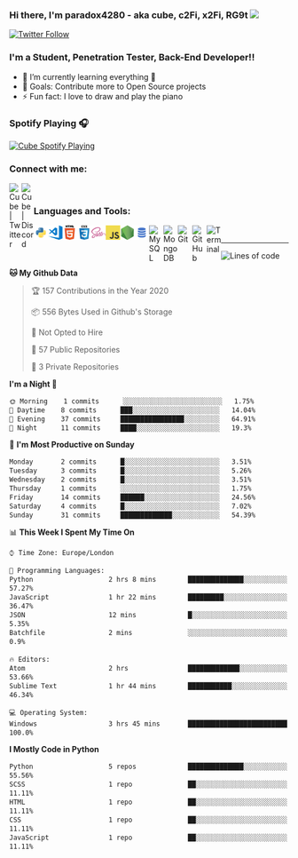 ### Hi there, I'm paradox4280 - aka cube, c2Fi, x2Fi, RG9t <img src="https://media.giphy.com/media/VgCDAzcKvsR6OM0uWg/giphy.gif" width="50">

[![Twitter Follow](https://img.shields.io/twitter/follow/paradox4280?color=1DA1F2&logo=twitter&style=for-the-badge)](https://twitter.com/@paradox4280)

### I'm a Student, Penetration Tester, Back-End Developer!!

- 🌱 I’m currently learning everything 🤣
- 🥅 Goals: Contribute more to Open Source projects
- ⚡ Fun fact: I love to draw and play the piano

### Spotify Playing 🎧

[<img src="https://now-player-paradox.vercel.app/api/spotify" alt="Cube Spotify Playing" width="350"/>](https://open.spotify.com/user/55acja3wsloayaw0l7m56doyu)

### Connect with me:

[<img align="left" alt="Cube | Twitter" width="22px" src="https://www.dignitydreams.com/wp-content/uploads/2017/08/twitter-icon-basic-round-social-iconset-s-icons-0.png" />][twitter]
[<img align="left" alt="Cube | Discord" width="22px" src="https://image.winudf.com/v2/image1/Y29tLmRpc2NvcmRfaWNvbl8xNTU0MDY5NjU3XzAyMQ/icon.png?w=170&fakeurl=1" />][discord]

<br />

### Languages and Tools:

<img align="left" alt="Python" width="26px" src="https://raw.githubusercontent.com/github/explore/80688e429a7d4ef2fca1e82350fe8e3517d3494d/topics/python/python.png" />
<img align="left" alt="Visual Studio Code" width="26px" src="https://raw.githubusercontent.com/github/explore/80688e429a7d4ef2fca1e82350fe8e3517d3494d/topics/visual-studio-code/visual-studio-code.png" />
<img align="left" alt="HTML5" width="26px" src="https://raw.githubusercontent.com/github/explore/80688e429a7d4ef2fca1e82350fe8e3517d3494d/topics/html/html.png" />
<img align="left" alt="CSS3" width="26px" src="https://raw.githubusercontent.com/github/explore/80688e429a7d4ef2fca1e82350fe8e3517d3494d/topics/css/css.png" />
<img align="left" alt="Sass" width="26px" src="https://raw.githubusercontent.com/github/explore/80688e429a7d4ef2fca1e82350fe8e3517d3494d/topics/sass/sass.png" />
<img align="left" alt="JavaScript" width="26px" src="https://raw.githubusercontent.com/github/explore/80688e429a7d4ef2fca1e82350fe8e3517d3494d/topics/javascript/javascript.png" />
<img align="left" alt="Node.js" width="26px" src="https://raw.githubusercontent.com/github/explore/80688e429a7d4ef2fca1e82350fe8e3517d3494d/topics/nodejs/nodejs.png" />
<img align="left" alt="SQL" width="26px" src="https://raw.githubusercontent.com/github/explore/80688e429a7d4ef2fca1e82350fe8e3517d3494d/topics/sql/sql.png" />
<img align="left" alt="MySQL" width="26px" src="https://png-2.findicons.com/files/icons/977/rrze/720/database_mysql.png" />
<img align="left" alt="MongoDB" width="26px" src="https://smyl.es/wurdp/assets/mongodb.png" />
<img align="left" alt="Git" width="26px" src="https://upload.wikimedia.org/wikipedia/commons/thumb/3/3f/Git_icon.svg/1024px-Git_icon.svg.png"/>
<img align="left" alt="GitHub" width="26px" src="https://maxcdn.icons8.com/Share/icon/nolan/logos/github1600.png" />
<img align="left" alt="Terminal" width="26px" src="http://zazuapp.org/images/package-icons/terminal.png"/>

<br />

---

<!--START_SECTION:waka-->
![Lines of code](https://img.shields.io/badge/From%20Hello%20World%20I%27ve%20Written-17777%20lines%20of%20code-blue)

**🐱 My Github Data** 

> 🏆 157 Contributions in the Year 2020
 > 
> 📦 556 Bytes Used in Github's Storage 
 > 
> 🚫 Not Opted to Hire
 > 
> 📜 57 Public Repositories 
 > 
> 🔑 3 Private Repositories  

**I'm a Night 🦉** 

```text
🌞 Morning    1 commits      ░░░░░░░░░░░░░░░░░░░░░░░░░   1.75% 
🌆 Daytime    8 commits      ███░░░░░░░░░░░░░░░░░░░░░░   14.04% 
🌃 Evening    37 commits     ████████████████░░░░░░░░░   64.91% 
🌙 Night      11 commits     ████░░░░░░░░░░░░░░░░░░░░░   19.3%

```
📅 **I'm Most Productive on Sunday** 

```text
Monday       2 commits      █░░░░░░░░░░░░░░░░░░░░░░░░   3.51% 
Tuesday      3 commits      █░░░░░░░░░░░░░░░░░░░░░░░░   5.26% 
Wednesday    2 commits      █░░░░░░░░░░░░░░░░░░░░░░░░   3.51% 
Thursday     1 commits      ░░░░░░░░░░░░░░░░░░░░░░░░░   1.75% 
Friday       14 commits     ██████░░░░░░░░░░░░░░░░░░░   24.56% 
Saturday     4 commits      █░░░░░░░░░░░░░░░░░░░░░░░░   7.02% 
Sunday       31 commits     █████████████░░░░░░░░░░░░   54.39%

```


📊 **This Week I Spent My Time On** 

```text
⌚︎ Time Zone: Europe/London

💬 Programming Languages: 
Python                   2 hrs 8 mins        ██████████████░░░░░░░░░░░   57.27% 
JavaScript               1 hr 22 mins        █████████░░░░░░░░░░░░░░░░   36.47% 
JSON                     12 mins             █░░░░░░░░░░░░░░░░░░░░░░░░   5.35% 
Batchfile                2 mins              ░░░░░░░░░░░░░░░░░░░░░░░░░   0.9%

🔥 Editors: 
Atom                     2 hrs               █████████████░░░░░░░░░░░░   53.66% 
Sublime Text             1 hr 44 mins        ███████████░░░░░░░░░░░░░░   46.34%

💻 Operating System: 
Windows                  3 hrs 45 mins       █████████████████████████   100.0%

```

**I Mostly Code in Python** 

```text
Python                   5 repos             ██████████████░░░░░░░░░░░   55.56% 
SCSS                     1 repo              ██░░░░░░░░░░░░░░░░░░░░░░░   11.11% 
HTML                     1 repo              ██░░░░░░░░░░░░░░░░░░░░░░░   11.11% 
CSS                      1 repo              ██░░░░░░░░░░░░░░░░░░░░░░░   11.11% 
JavaScript               1 repo              ██░░░░░░░░░░░░░░░░░░░░░░░   11.11%

```



<!--END_SECTION:waka-->


[discord]: https://discord.gg/bMW59Qn
[twitter]: https://twitter.com/paradox4280
